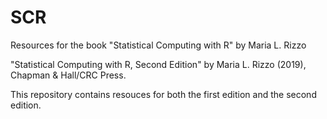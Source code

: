 # SCR

Resources for the book "Statistical Computing with R" by Maria L. Rizzo

"Statistical Computing with R, Second Edition" by Maria L. Rizzo (2019), Chapman & Hall/CRC Press. 

This repository contains resouces for both the first edition and the second edition.


